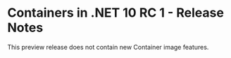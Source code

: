 # Containers in .NET 10 RC 1 - Release Notes

This preview release does not contain new Container image features.
